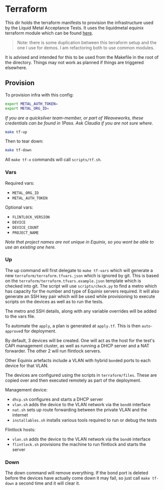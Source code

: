 # Terraform

This dir holds the terraform manifests to provision the infrastructure
used by the Liquid Metal Acceptance Tests. It uses the liquidmetal equinix terraform
module which can be found [here][tf-mod].

> Note: there is some duplication between this terraform setup and the one I use
for demos. I am refactoring both to use common modules.

It is advised and intended for this to be used from the Makefile in the root of
the directory. Things may not work as planned if things are triggered elsewhere.

## Provision

To provision infra with this config:

```bash
export METAL_AUTH_TOKEN=
export METAL_ORG_ID=
```

_If you are a quicksilver team-member, or part of Weaveworks, these credentials
can be found in 1Pass. Ask Claudia if you are not sure where._

```bash
make tf-up
```

Then to tear down:

```bash
make tf-down
```

All `make tf-x` commands will call `scripts/tf.sh`.

### Vars

Required vars:
- `METAL_ORG_ID`
- `METAL_AUTH_TOKEN`

Optional vars:
- `FLINTLOCK_VERSION`
- `DEVICE`
- `DEVICE_COUNT`
- `PROJECT_NAME`

_Note that project names are not unique in Equinix, so you wont be able to use
an existing one here._

### Up

The up command will first delegate to `make tf-vars` which will generate a new
`terraform/terraform.tfvars.json` which is ignored by git.
This is based on the `terraform/terraform.tfvars.example.json` template which is
checked into git.
The script will use `scripts/check.py` to find a metro which has capacity for the
number and type of Equinix servers required.
It will also generate an SSH key pair which will be used while provisioning to
execute scripts on the devices as well as to run the tests.

The metro and SSH details, along with any variable overrides will be added to the
vars file.

To automate the `apply`, a plan is generated at `apply.tf`. This is then `auto-approve`d
for deployment.

By default, 3 devices will be created. One will act as the host for the test's CAPI
management cluster, as well as running a DHCP server and a NAT forwarder.
The other 2 will run flintlock servers.

Other Equinix artefacts include a VLAN with hybrid `bond`ed ports to each device
for that VLAN.

The devices are configured using the scripts in `terraform/files`. These are copied
over and then executed remotely as part of the deployment.

Management device:
- `dhcp.sh` configures and starts a DHCP server
- `vlan.sh` adds the device to the VLAN network via the `bond0` interface
- `nat.sh` sets up route forwarding between the private VLAN and the internet
- `installables.sh` installs various tools required to run or debug the tests

Flintlock hosts:
- `vlan.sh` adds the device to the VLAN network via the `bond0` interface
- `flintlock.sh` provisions the machine to run flintlock and starts the server

### Down

The down command will remove everything. If the bond port is deleted before the
devices have actually come down it may fail, so just call `make tf-down` a second
time and it will clear it.

[tf-mod]: https://registry.terraform.io/modules/weaveworks-liquidmetal/liquidmetal/equinix/latest

